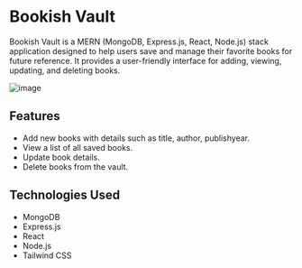 # Bookish Vault

Bookish Vault is a MERN (MongoDB, Express.js, React, Node.js) stack application designed to help users save and manage their favorite books for future reference. It provides a user-friendly interface for adding, viewing, updating, and deleting books.

![image](https://github.com/rishiiiidha/bookish-vault/assets/126899168/701b07e4-8688-4983-a93f-2eb9edfbe5cc)



## Features

- Add new books with details such as title, author, publishyear.
- View a list of all saved books.
- Update book details.
- Delete books from the vault.

## Technologies Used

- MongoDB
- Express.js
- React
- Node.js
- Tailwind CSS

